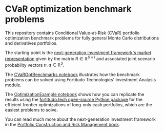 # CVaR optimization benchmark problems
This repository contains Conditional Value-at-Risk (CVaR) portfolio optimization benchmark problems for fully general Monte Carlo distributions and derivatives portfolios.

The starting point is the [next-generation investment framework's market representation](https://youtu.be/4ESigySdGf8?si=yWYuP9te1K1RBU7j&t=46) given by the matrix $R\in \mathbb{R}^{S\times I}$ and associated joint scenario probability vectors $p,q\in \mathbb{R}^{S}$.

The [CVaROptBenchmarks notebook](https://github.com/fortitudo-tech/cvar-optimization-benchmarks/blob/main/CVaROptBenchmarks.ipynb) illustrates how the benchmark problems can be solved using Fortitudo Technologies' Investment Analysis module.

The [OptimizationExample notebook](https://github.com/fortitudo-tech/cvar-optimization-benchmarks/blob/main/OptimizationExample.ipynb) shows how you can replicate the results using the [fortitudo.tech open-source Python package](https://github.com/fortitudo-tech/fortitudo.tech) for the efficient frontier optimizations of long-only cash portfolios, which are the easiest problems to solve.

You can read much more about the next-generation investment framework in the [Portfolio Construction and Risk Management book](https://antonvorobets.substack.com/p/pcrm-book).